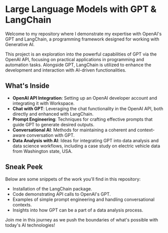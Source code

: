 # Large Language Models with GPT & LangChain

Welcome to my repository where I demonstrate my expertise with OpenAI's GPT and LangChain, a programming framework designed for working with Generative AI.

This project is an exploration into the powerful capabilities of GPT via the OpenAI API, focusing on practical applications in programming and automation tasks. Alongside GPT, LangChain is utilized to enhance the development and interaction with AI-driven functionalities.

## What's Inside

- **OpenAI API Integration**: Setting up an OpenAI developer account and integrating it with Workspace.
- **Chat with GPT**: Leveraging the chat functionality in the OpenAI API, both directly and enhanced with LangChain.
- **Prompt Engineering**: Techniques for crafting effective prompts that guide GPT to generate desired outputs.
- **Conversational AI**: Methods for maintaining a coherent and context-aware conversation with GPT.
- **Data Analysis with AI**: Ideas for integrating GPT into data analysis and data science workflows, including a case study on electric vehicle data from Washington state, USA.

## Sneak Peek

Below are some snippets of the work you'll find in this repository:

- Installation of the LangChain package.
- Code demonstrating API calls to OpenAI's GPT.
- Examples of simple prompt engineering and handling conversational contexts.
- Insights into how GPT can be a part of a data analysis process.

Join me in this journey as we push the boundaries of what's possible with today's AI technologies!

